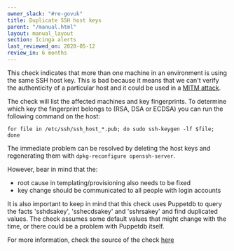 ```yaml
---
owner_slack: "#re-govuk"
title: Duplicate SSH host keys
parent: "/manual.html"
layout: manual_layout
section: Icinga alerts
last_reviewed_on: 2020-05-12
review_in: 6 months
---
```


This check indicates that more than one machine in an environment is
using the same SSH host key. This is bad because it means that we can't
verify the authenticity of a particular host and it could be used in a
[MITM attack](http://en.wikipedia.org/wiki/Man-in-the-middle_attack).

The check will list the affected machines and key fingerprints. To
determine which key the fingerprint belongs to (RSA, DSA or ECDSA) you
can run the following command on the host:

    for file in /etc/ssh/ssh_host_*.pub; do sudo ssh-keygen -lf $file; done

The immediate problem can be resolved by deleting the host keys and
regenerating them with `dpkg-reconfigure openssh-server`.

However, bear in mind that the:

-   root cause in templating/provisioning also needs to be fixed
-   key change should be communicated to all people with login accounts

It is also important to keep in mind that this check uses Puppetdb to query
the facts 'sshdsakey', 'sshecdsakey' and 'sshrsakey' and find duplicated values.
The check assumes some default values that might change with the time, or there
could be a problem with Puppetdb itself.

For more information, check the source of the check [here](https://github.com/alphagov/nagios-plugins/blob/master/plugins/command/check_puppetdb_ssh_host_keys.py)
